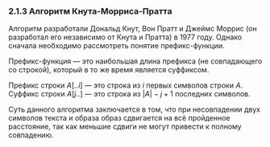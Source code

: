 ### 2.1.3 Алгоритм Кнута-Морриса-Пратта

Алгоритм разработали Дональд Кнут, Вон Пратт и Джеймс Моррис (он разработал его независимо от Кнута и Пратта) в 1977 году. Однако сначала необходимо рассмотреть понятие префикс-функции.

Префикс-функция — это наибольшая длина префикса (не совпадающего со строкой), который в то же время является суффиксом.

Префикс строки $A[..i]$ — это строка из $i$ первых символов строки $A$. Суффикс строки $A[j..]$ — это строка из $|A|-j+1$ последних символов.
 
 Суть данного алгоритма заключается в том, что при несовпадении двух символов текста и образа образ сдвигается на всё пройденное расстояние, так как меньшие сдвиги не могут привести к полному совпадению.


